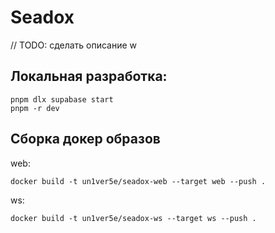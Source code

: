 # Seadox
// TODO: сделать описание
w
## Локальная разработка:
```shell
pnpm dlx supabase start
pnpm -r dev
```

## Сборка докер образов
web:
```shell
docker build -t un1ver5e/seadox-web --target web --push .
```
ws:
```shell
docker build -t un1ver5e/seadox-ws --target ws --push .
```